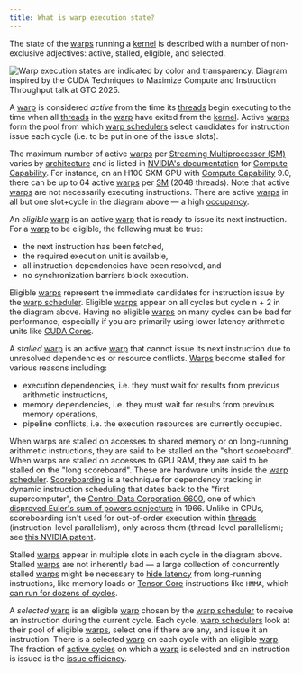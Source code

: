 ```yaml
---
title: What is warp execution state?
---
```


The state of the [warps](https://modal.com/gpu-glossary/device-software/warp) running a [kernel](https://modal.com/gpu-glossary/device-software/kernel) is described with a number of non-exclusive adjectives: active, stalled, eligible, and selected.

![Warp execution states are indicated by color and transparency. Diagram inspired by the [CUDA Techniques to Maximize Compute and Instruction Throughput](https://www.nvidia.com/en-us/on-demand/session/gtc25-s72685/) talk at GTC 2025.](GPU%20Performance%20Glossary%202251e7f1694980bd93e4f67a75c6e489/terminal-cycles(2).png)

A [warp](https://modal.com/gpu-glossary/device-software/warp) is considered *active* from the time its [threads](https://www.notion.so/gpu-glossary/device-software/thread) begin executing to the time when all [threads](https://www.notion.so/gpu-glossary/device-software/thread) in the [warp](https://modal.com/gpu-glossary/device-software/warp) have exited from the [kernel](https://www.notion.so/gpu-glossary/device-software/kernel). Active [warps](https://modal.com/gpu-glossary/device-software/warp) form the pool from which [warp schedulers](https://modal.com/gpu-glossary/device-hardware/warp-scheduler) select candidates for instruction issue each cycle (i.e. to be put in one of the issue slots).

The maximum number of active [warps](https://modal.com/gpu-glossary/device-software/warp) per [Streaming Multiprocessor (SM)](https://modal.com/gpu-glossary/device-hardware/streaming-multiprocessor) varies by [architecture](https://modal.com/gpu-glossary/device-hardware/streaming-multiprocessor-architecture) and is listed in [NVIDIA's documentation](https://docs.nvidia.com/cuda/cuda-c-programming-guide/index.html?highlight=compute%2520capability#compute-capabilities) for [Compute Capability](https://modal.com/gpu-glossary/device-software/compute-capability). For instance, on an H100 SXM GPU with [Compute Capability](https://modal.com/gpu-glossary/device-software/compute-capability) 9.0, there can be up to 64 active [warps](https://modal.com/gpu-glossary/device-software/warp) per [SM](https://modal.com/gpu-glossary/device-hardware/streaming-multiprocessor) (2048 threads). Note that active [warps](https://modal.com/gpu-glossary/device-software/warp) are not necessarily executing instructions. There are active [warps](https://modal.com/gpu-glossary/device-software/warp) in all but one slot+cycle in the diagram above — a high [occupancy](https://www.notion.so/GPU-Performance-Glossary-2251e7f1694980bd93e4f67a75c6e489?pvs=21).

An *eligible* [warp](https://modal.com/gpu-glossary/device-software/warp) is an active [warp](https://modal.com/gpu-glossary/device-software/warp) that is ready to issue its next instruction. For a [warp](https://modal.com/gpu-glossary/device-software/warp) to be eligible, the following must be true:

- the next instruction has been fetched,
- the required execution unit is available,
- all instruction dependencies have been resolved, and
- no synchronization barriers block execution.

Eligible [warps](https://modal.com/gpu-glossary/device-software/warp) represent the immediate candidates for instruction issue by the [warp scheduler](https://modal.com/gpu-glossary/device-hardware/warp-scheduler). Eligible [warps](https://modal.com/gpu-glossary/device-software/warp) appear on all cycles but cycle n + 2 in the diagram above. Having no eligible [warps](https://modal.com/gpu-glossary/device-software/warp) on many cycles can be bad for performance, especially if you are primarily using lower latency arithmetic units like [CUDA Cores](https://modal.com/gpu-glossary/device-hardware/cuda-core).

A *stalled* [warp](https://modal.com/gpu-glossary/device-software/warp) is an active [warp](https://modal.com/gpu-glossary/device-software/warp) that cannot issue its next instruction due to unresolved dependencies or resource conflicts. [Warps](https://modal.com/gpu-glossary/device-software/warp) become stalled for various reasons including:

- execution dependencies, i.e. they must wait for results from previous arithmetic instructions,
- memory dependencies, i.e. they must wait for results from previous memory operations,
- pipeline conflicts, i.e. the execution resources are currently occupied.

When warps are stalled on accesses to shared memory or on long-running arithmetic instructions, they are said to be stalled on the "short scoreboard". When warps are stalled on accesses to GPU RAM, they are said to be stalled on the "long scoreboard". These are hardware units inside the [warp scheduler](https://modal.com/gpu-glossary/device-hardware/warp-scheduler). [Scoreboarding](https://www.cs.umd.edu/~meesh/411/website/projects/dynamic/scoreboard.html) is a technique for dependency tracking in dynamic instruction scheduling that dates back to the "first supercomputer", the [Control Data Corporation 6600](https://en.wikipedia.org/wiki/CDC_6600), one of which [disproved Euler's sum of powers conjecture](https://www.ams.org/journals/bull/1966-72-06/S0002-9904-1966-11654-3/S0002-9904-1966-11654-3.pdf) in 1966. Unlike in CPUs, scoreboarding isn't used for out-of-order execution within [threads](https://www.notion.so/gpu-glossary/device-software/thread) (instruction-level parallelism), only across them (thread-level parallelism); see [this NVIDIA patent](https://patents.google.com/patent/US7676657).

Stalled [warps](https://modal.com/gpu-glossary/device-software/warp) appear in multiple slots in each cycle in the diagram above. Stalled [warps](https://modal.com/gpu-glossary/device-software/warp) are not inherently bad — a large collection of concurrently stalled [warps](https://modal.com/gpu-glossary/device-software/warp) might be necessary to [hide latency](https://www.notion.so/GPU-Performance-Glossary-2251e7f1694980bd93e4f67a75c6e489?pvs=21) from long-running instructions, like memory loads or [Tensor Core](https://modal.com/gpu-glossary/device-hardware/tensor-core) instructions like `HMMA`, which [can run for dozens of cycles](https://arxiv.org/abs/2206.02874).

A *selected* [warp](https://modal.com/gpu-glossary/device-software/warp) is an eligible [warp](https://modal.com/gpu-glossary/device-software/warp) chosen by the [warp scheduler](https://modal.com/gpu-glossary/device-hardware/warp-scheduler) to receive an instruction during the current cycle. Each cycle, [warp schedulers](https://modal.com/gpu-glossary/device-hardware/warp-scheduler) look at their pool of eligible [warps](https://modal.com/gpu-glossary/device-software/warp), select one if there are any, and issue it an instruction. There is a selected [warp](https://modal.com/gpu-glossary/device-software/warp) on each cycle with an eligible [warp](https://modal.com/gpu-glossary/device-software/warp). The fraction of [active cycles](https://www.notion.so/GPU-Performance-Glossary-2251e7f1694980bd93e4f67a75c6e489?pvs=21) on which a [warp](https://modal.com/gpu-glossary/device-software/warp) is selected and an instruction is issued is the [issue efficiency](https://www.notion.so/GPU-Performance-Glossary-2251e7f1694980bd93e4f67a75c6e489?pvs=21).
